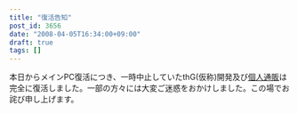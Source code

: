 ```yaml
---
title: "復活告知"
post_id: 3656
date: "2008-04-05T16:34:00+09:00"
draft: true
tags: []
---
```



本日からメインPC復活につき、一時中止していたthG(仮称)開発及び[個人通販](http://e.danmaq.com/)は完全に復活しました。一部の方々には大変ご迷惑をおかけしました。この場でお詫び申し上げます。
